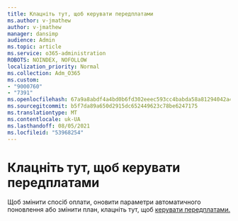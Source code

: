 ```yaml
---
title: Клацніть тут, щоб керувати передплатами
ms.author: v-jmathew
author: v-jmathew
manager: dansimp
audience: Admin
ms.topic: article
ms.service: o365-administration
ROBOTS: NOINDEX, NOFOLLOW
localization_priority: Normal
ms.collection: Adm_O365
ms.custom:
- "9000760"
- "7391"
ms.openlocfilehash: 67a9a8abdf4a4bd0b6fd302eeec593cc4babda58a81294042a4644eeb2a0b2aa
ms.sourcegitcommit: b5f7da89a650d2915dc652449623c78be6247175
ms.translationtype: MT
ms.contentlocale: uk-UA
ms.lasthandoff: 08/05/2021
ms.locfileid: "53968254"
---
```

# <a name="click-here-to-manage-your-subscriptions"></a>Клацніть тут, щоб керувати передплатами

Щоб змінити спосіб оплати, оновити параметри автоматичного поновлення або змінити план, клацніть тут, щоб [керувати передплатами.](https://portal.office.com/AdminPortal/Home#/subscriptions)
